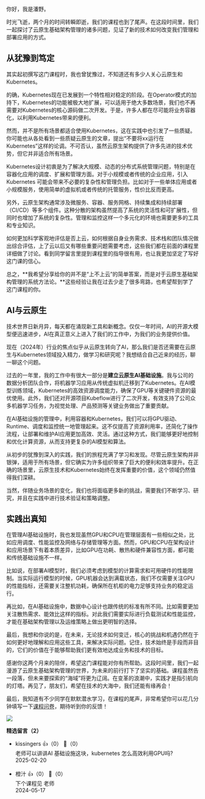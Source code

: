 你好，我是潘野。

时光飞逝，两个月的时间转瞬即逝，我们的课程也到了尾声。在这段时间里，我们一起探讨了云原生基础架构管理的诸多问题，见证了新的技术如何改变我们管理和部署应用的方式。

## 从犹豫到笃定

其实起初撰写这门课程时，我也曾犹豫过，不知道还有多少人关心云原生和Kubernetes。

的确，Kubernetes现在已发展到一个特性相对稳定的阶段。在Operator模式的加持下，Kubernetes的功能被极大地扩展，可以适用于绝大多数场景，我们也不再需要对Kubernetes的核心源码做二次开发。于是，许多人都在尽可能将业务容器化，以利用Kubernetes带来的便利。

然而，并不是所有场景都适合使用Kubernetes，这在实践中也引发了一些质疑。你可能也从各处看到一些质疑云原生的文章，提出“不要将xx运行在Kubernetes”这样的论调。不可否认，虽然云原生架构提供了许多先进的技术优势，但它并非适合所有场景。

Kubernetes设计初衷是为了解决大规模、动态的分布式系统管理问题，特别是在容器化应用的调度、扩展和管理方面。对于小规模或者传统的企业应用，引入 Kubernetes 可能会带来不必要的复杂性和管理负担。比如对于一些单体应用或者小规模服务，使用简单的虚拟机或者传统的托管服务，性价比反而更高。

另外，云原生架构通常涉及微服务、容器、服务网格、持续集成和持续部署（CI/CD）等多个组件。这种分散的架构虽然提高了系统的灵活性和可扩展性，但同时也增加了系统的复杂性。管理和监控这样一个多元化的环境也需要更多的工具和专业知识。

如何更加科学客观地评估是否上云，如何根据自身业务需求、技术栈和团队情况做出综合评估，上了云以后又有哪些重要问题需要考虑，这些我们都在前面的课程里详细做了讨论。看到同学留言里提到课程里的指导很有用，也让我更加坚定了写好这门课的信心。

总之，**我希望分享给你的并不是“上不上云”的简单答案，而是对于云原生基础架构管理的系统方法论。**这些经验让我在过去少走了很多弯路，也希望帮到学了这门课程的你。

## AI与云原生

技术世界日新月异，每天都在涌现新工具和新概念。仅仅一年时间，AI的开源大模型便迅速进步，AI在真正意义上进入了我们的工作中，为我们的业务提供价值。

现在（2024年）行业的焦点似乎从云原生转向了AI，那么我们是否还需要在云原生与Kubernetes领域投入精力，做学习和研究呢？我想结合自己近来的经历，聊一聊这个问题。

过去的一年里，我的工作中有很大一部分是**建立云原生AI基础设施**。我与公司的数据分析团队合作，将机器学习应用从传统虚拟机迁移到了Kubernetes。在AI模型训练领域，Kubernetes的高效资源调度能力，确保了GPU等关键硬件资源的最优使用。此外，我们还对开源项目Kubeflow进行了二次开发，有效支持了公司众多机器学习任务，为视觉处理、产品预测等关键业务做出了重要贡献。

在AI基础设施的管理中，利用容器和Kubernetes，我们可以将GPU驱动、Runtime、调度和监控统一地管理起来。这不仅提高了资源利用率，还简化了操作流程，让部署和维护AI应用更加高效、灵活。通过这种方式，我们能够更好地控制和优化计算资源，从而支持更复杂的AI模型和算法。

从初步的犹豫到深入的实践，我们的旅程充满了学习和发现。尽管云原生架构并非银弹，适用于所有场景，但它确实为许多组织带来了巨大的便利和效率提升。在正确的场景里，云原生技术和Kubernetes始终在发挥重要的价值，这个领域仍然值得我们深耕。

当然，伴随业务场景的变化，我们也将面临更多新的挑战，需要我们不断学习、研究，并且在实践中进行技术验证和策略调整。

## 实践出真知

在管理AI基础设施时，我也发现虽然GPU和CPU在管理层面有一些相似之处，比如应用调度、性能监控及网络与存储管理等方面。然而，GPU和CPU在架构设计和应用场景下有着本质差异，比如GPU在功耗、散热和硬件兼容性方面，都可能和传统基础设施不一样。

比如说，在部署AI模型时，我们必须考虑到模型的计算需求和可用硬件的性能限制。当实际运行模型的时候，GPU机器会达到满载状态，我们不仅需要关注GPU的性能指标，还需要关注整机功耗，确保所在机柜的电力足够支持业务的稳定运行。

再比如，在AI基础设施中，数据中心设计也跟传统的标准有所不同。比如需要更加关注散热需求、能效比这样的指标。对此我们需要实际进行负载测试和性能监控，才能在基础架构管理以及运维策略上做出更明智的选择。

最后，我想和你说的是，在未来，无论技术如何变迁，核心的挑战和机遇仍然在于如何更好地理解和应用这些工具，来解决实际问题。记住，技术始终是手段而非目的，它们的价值在于能够帮助我们更有效地达成业务和技术的目标。

感谢你这两个月来的陪伴，希望这门课程能对你有所帮助。这段时间里，我们一起漫游了云原生基础架构管理的世界，为未来的前行打下了坚实的基础。课程虽然告一段落，但未来要探索的“海域”将更为辽阔。在变革的浪潮中，实践才是指引航向的灯塔。再见了，朋友们，希望在技术的大海中，我们还能有缘再会！

最后，我知道有不少同学在默默潜水学习，在课程的尾声，非常希望你可以花几分钟填写一下[课程问卷](https://jinshuju.net/f/dCgy6j)，期待听到你的反馈！

[![](https://static001.geekbang.org/resource/image/11/2b/11c931bd208616fffe01378afc90c12b.jpg?wh=1142x801)](https://jinshuju.net/f/dCgy6j)
<div><strong>精选留言（2）</strong></div><ul>
<li><span>kissingers</span> 👍（0） 💬（0）<div>老师可以讲讲AI 基础设施这块，kubernetes 怎么高效利用GPU吗?</div>2025-02-20</li><br/><li><span>橙汁</span> 👍（0） 💬（0）<div>下个课程见 老师</div>2024-05-17</li><br/>
</ul>